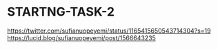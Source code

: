 # STARTNG-TASK-2
https://twitter.com/sufianuopeyemi/status/1165415650543714304?s=19
https://lucid.blog/sufianuopeyemi/post/1566643235
